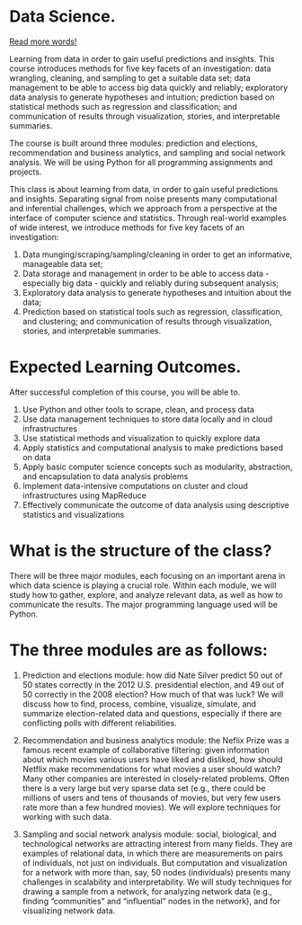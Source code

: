 Data Science.
=============

[Read more words!](docs/more_words.md)


Learning from data in order to gain useful predictions and insights. This course introduces methods for five key facets of an investigation: data wrangling, cleaning, and sampling to get a suitable data set; data management to be able to access big data quickly and reliably; exploratory data analysis to generate hypotheses and intuition; prediction based on statistical methods such as regression and classification; and communication of results through visualization, stories, and interpretable summaries. 

The course is built around three modules: prediction and elections, recommendation and business analytics, and sampling and social network analysis. We will be using Python for all programming assignments and projects. 

This class is about learning from data, in order to gain useful predictions and insights. Separating signal from noise presents many computational and inferential challenges, which we approach from a perspective at the interface of computer science and statistics.  Through real-world examples of wide interest, we introduce methods for five key facets of an investigation:
 
1. Data munging/scraping/sampling/cleaning in order to get an informative, manageable data set;
2. Data storage and management in order to be able to access data - especially big data - quickly and reliably during subsequent analysis;
3. Exploratory data analysis to generate hypotheses and intuition about the data;
4. Prediction based on statistical tools such as regression, classification, and clustering; and communication of results through visualization, stories, and interpretable summaries.

Expected Learning Outcomes.
===========================
 
After successful completion of this course, you will be able to.
 
1. Use Python and other tools to scrape, clean, and process data
2. Use data management techniques to store data locally and in cloud infrastructures
3. Use statistical methods and visualization to quickly explore data
4. Apply statistics and computational analysis to make predictions based on data
5. Apply basic computer science concepts such as modularity, abstraction, and encapsulation to data analysis problems
6. Implement data-intensive computations on cluster and cloud infrastructures using MapReduce
7. Effectively communicate the outcome of data analysis using descriptive statistics and visualizations
 
 
What is the structure of the class?
===================================
 
There will be three major modules, each focusing on an important arena in which data science is playing a crucial role. Within each module, we will study how to gather, explore, and analyze relevant data, as well as how to communicate the results. The major programming language used will be Python.
 
The three modules are as follows:
=================================
 
1. Prediction and elections module: how did Nate Silver predict 50 out of 50 states correctly in the 2012 U.S. presidential election, and 49 out of 50 correctly in the 2008 election? How much of that was luck? We will discuss how to find, process, combine, visualize, simulate, and summarize election-related data and questions, especially if there are conflicting polls with different reliabilities.
 
2. Recommendation and business analytics module: the Neflix Prize was a famous recent example of collaborative filtering: given information about which movies various users have liked and disliked, how should Netflix make recommendations for what movies a user should watch? Many other companies are interested in closely-related problems. Often there is a very large but very sparse data set (e.g., there could be millions of users and tens of thousands of movies, but very few users rate more than a few hundred movies). We will explore techniques for working with such data.
 
3. Sampling and social network analysis module: social, biological, and technological networks are attracting interest from many fields. They are examples of relational data, in which there are measurements on pairs of individuals, not just on individuals. But computation and visualization for a network with more than, say, 50 nodes (individuals) presents many challenges in scalability and interpretability. We will study techniques for drawing a sample from a network, for analyzing network data (e.g., finding “communities” and “influential” nodes in the network), and for visualizing network data.
